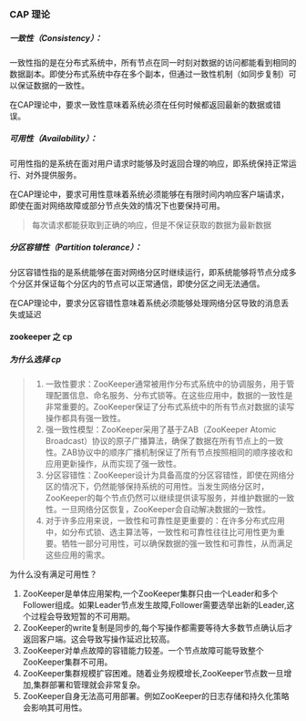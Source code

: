 ### CAP 理论

##### 一致性（Consistency）：

一致性指的是在分布式系统中，所有节点在同一时刻对数据的访问都能看到相同的数据副本。即使分布式系统中存在多个副本，但通过一致性机制（如同步复制）可以保证数据的一致性。

在CAP理论中，要求一致性意味着系统必须在任何时候都返回最新的数据或错误。



##### 可用性（Availability）：

可用性指的是系统在面对用户请求时能够及时返回合理的响应，即系统保持正常运行、对外提供服务。

在CAP理论中，要求可用性意味着系统必须能够在有限时间内响应客户端请求，即使在面对网络故障或部分节点失效的情况下也要保持可用。

> 每次请求都能获取到正确的响应，但是不保证获取的数据为最新数据



##### 分区容错性（Partition tolerance）：

分区容错性指的是系统能够在面对网络分区时继续运行，即系统能够将节点分成多个分区并保证每个分区内的节点可以正常通信，即使分区之间无法通信。

在CAP理论中，要求分区容错性意味着系统必须能够处理网络分区导致的消息丢失或延迟



#### zookeeper 之 cp

##### 为什么选择 cp

> 1. 一致性要求：ZooKeeper通常被用作分布式系统中的协调服务，用于管理配置信息、命名服务、分布式锁等。在这些应用中，数据的一致性是非常重要的。ZooKeeper保证了分布式系统中的所有节点对数据的读写操作都具有强一致性。
> 2. 强一致性模型：ZooKeeper采用了基于ZAB（ZooKeeper Atomic Broadcast）协议的原子广播算法，确保了数据在所有节点上的一致性。ZAB协议中的顺序广播机制保证了所有节点按照相同的顺序接收和应用更新操作，从而实现了强一致性。
> 3. 分区容错性：ZooKeeper设计为具备高度的分区容错性，即使在网络分区的情况下，仍然能够保持系统的可用性。当发生网络分区时，ZooKeeper的每个节点仍然可以继续提供读写服务，并维护数据的一致性。一旦网络分区恢复，ZooKeeper会自动解决数据的一致性。
> 4. 对于许多应用来说，一致性和可靠性是更重要的：在许多分布式应用中，如分布式锁、选主算法等，一致性和可靠性往往比可用性更为重要。牺牲一部分可用性，可以确保数据的强一致性和可靠性，从而满足这些应用的需求。

为什么没有满足可用性？

1. ZooKeeper是单体应用架构,一个ZooKeeper集群只由一个Leader和多个Follower组成。如果Leader节点发生故障,Follower需要选举出新的Leader,这个过程会导致短暂的不可用期。
2. ZooKeeper的write复制是同步的,每个写操作都需要等待大多数节点确认后才返回客户端。这会导致写操作延迟比较高。
3. ZooKeeper对单点故障的容错能力较差。一个节点故障可能导致整个ZooKeeper集群不可用。
4. ZooKeeper集群规模扩容困难。随着业务规模增长,ZooKeeper节点数一旦增加,集群部署和管理就会非常复杂。
5. ZooKeeper自身无法高可用部署。例如ZooKeeper的日志存储和持久化策略会影响其可用性。
